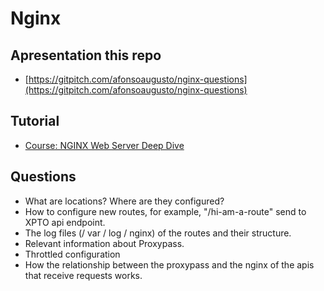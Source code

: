 # Nginx

## Apresentation this repo

* [https://gitpitch.com/afonsoaugusto/nginx-questions](https://gitpitch.com/afonsoaugusto/nginx-questions)

## Tutorial

* [Course: NGINX Web Server Deep Dive](https://linuxacademy.com/cp/modules/view/id/169)

## Questions

* What are locations? Where are they configured?
* How to configure new routes, for example, "/hi-am-a-route" send to XPTO api endpoint.
* The log files (/ var / log / nginx) of the routes and their structure.
* Relevant information about Proxypass.
* Throttled configuration
* How the relationship between the proxypass and the nginx of the apis that receive requests works.

 

